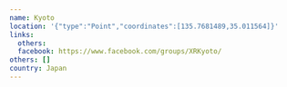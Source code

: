 ```yaml
---
name: Kyoto
location: '{"type":"Point","coordinates":[135.7681489,35.011564]}'
links:
  others: 
  facebook: https://www.facebook.com/groups/XRKyoto/
others: []
country: Japan
---
```

